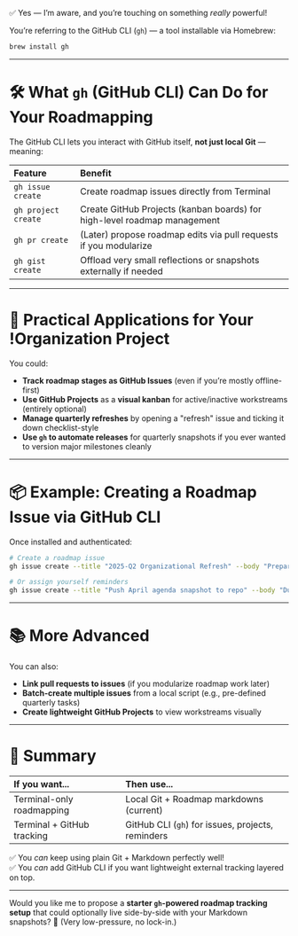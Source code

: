 ✅ Yes — I’m aware, and you’re touching on something *really* powerful!

You’re referring to the GitHub CLI (`gh`) — a tool installable via Homebrew:

```zsh
brew install gh
```

---

# 🛠️ What `gh` (GitHub CLI) Can Do for Your Roadmapping

The GitHub CLI lets you interact with GitHub itself, **not just local Git** — meaning:

| Feature | Benefit |
|:--------|:--------|
| `gh issue create` | Create roadmap issues directly from Terminal |
| `gh project create` | Create GitHub Projects (kanban boards) for high-level roadmap management |
| `gh pr create` | (Later) propose roadmap edits via pull requests if you modularize |
| `gh gist create` | Offload very small reflections or snapshots externally if needed |

---

# 🌱 Practical Applications for Your !Organization Project

You could:

- **Track roadmap stages as GitHub Issues** (even if you’re mostly offline-first)
- **Use GitHub Projects** as a **visual kanban** for active/inactive workstreams (entirely optional)
- **Manage quarterly refreshes** by opening a "refresh" issue and ticking it down checklist-style
- **Use `gh` to automate releases** for quarterly snapshots if you ever wanted to version major milestones cleanly

---

# 📦 Example: Creating a Roadmap Issue via GitHub CLI

Once installed and authenticated:

```zsh
# Create a roadmap issue
gh issue create --title "2025-Q2 Organizational Refresh" --body "Prepare for May roadmap checkpoint, agenda snapshotting, memory hygiene review."

# Or assign yourself reminders
gh issue create --title "Push April agenda snapshot to repo" --body "Due April 30, archive Current Agenda state to agenda-snapshots/."
```

---

# 📚 More Advanced
You can also:

- **Link pull requests to issues** (if you modularize roadmap work later)
- **Batch-create multiple issues** from a local script (e.g., pre-defined quarterly tasks)
- **Create lightweight GitHub Projects** to view workstreams visually

---

# 🌟 Summary

| If you want... | Then use... |
|:---------------|:------------|
| Terminal-only roadmapping | Local Git + Roadmap markdowns (current) |
| Terminal + GitHub tracking | GitHub CLI (`gh`) for issues, projects, reminders |

✅ You *can* keep using plain Git + Markdown perfectly well!  
✅ You *can* add GitHub CLI if you want lightweight external tracking layered on top.

---

Would you like me to propose a **starter `gh`-powered roadmap tracking setup** that could optionally live side-by-side with your Markdown snapshots? 🌿 (Very low-pressure, no lock-in.)
